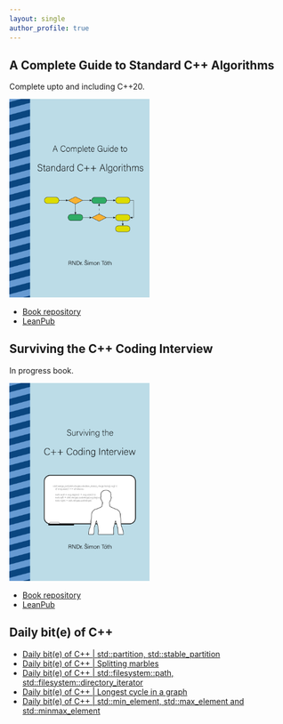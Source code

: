 ```yaml
---
layout: single
author_profile: true
---
```


## A Complete Guide to Standard C++ Algorithms

Complete upto and including C++20.

[<img src="assets/images/book_algorithms_cover.png" width="50%">](https://leanpub.com/cpp-algorithms-guide)

- [Book repository](https://github.com/HappyCerberus/book-cpp-algorithms)
- [LeanPub](https://leanpub.com/cpp-algorithms-guide)

## Surviving the C++ Coding Interview

In progress book.

[<img src="assets/images/book_coding_interview_cover.png" width="50%">](https://leanpub.com/cpp-coding-interview)

- [Book repository](https://leanpub.com/cpp-coding-interview)
- [LeanPub](https://leanpub.com/cpp-coding-interview)

## Daily bit(e) of C++

<ul>
<!-- SUBSTACK:START --><li><a href="https://simontoth.substack.com/p/daily-bite-of-c-stdpartition-stdstable_partition">Daily bit&lpar;e&rpar; of C++ | std::partition, std::stable_partition</a></li><li><a href="https://simontoth.substack.com/p/daily-bite-of-c-splitting-marbles">Daily bit&lpar;e&rpar; of C++ | Splitting marbles</a></li><li><a href="https://simontoth.substack.com/p/daily-bite-of-c-stdfilesystempath">Daily bit&lpar;e&rpar; of C++ | std::filesystem::path, std::filesystem::directory_iterator</a></li><li><a href="https://simontoth.substack.com/p/daily-bite-of-c-longest-cycle-in">Daily bit&lpar;e&rpar; of C++ | Longest cycle in a graph</a></li><li><a href="https://simontoth.substack.com/p/daily-bite-of-c-stdmin_element-stdmax_element">Daily bit&lpar;e&rpar; of C++ | std::min_element, std::max_element and std::minmax_element</a></li><!-- SUBSTACK:END -->
</ul>